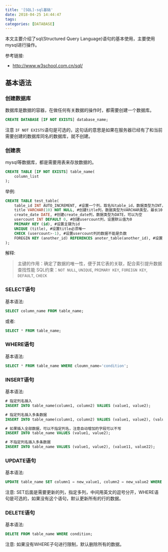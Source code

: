 ```yaml
---
title: '[SQL]-sql基础'
date: 2018-04-25 14:44:47
tags:
categories: [DATABASE]
---
```


本文主要介绍了sql(Structured Query Language)语句的基本使用，主要使用mysql进行操作。

<!--more-->

参考链接:

* http://www.w3school.com.cn/sql/

## 基本语法

### 创建数据库

数据库是数据的容器，在做任何有关数据的操作时，都需要创建一个数据库。

```sql
CREATE DATABASE [IF NOT EXISTS] database_name;
```

注意 `IF NOT EXISTS`语句是可选的，这句话的意思是如果在服务器已经有了和当前需要创建的数据库同名的数据库，就不创建。

### 创建表

mysql等数据库，都是需要用表来存放数据的。

```sql
CREATE TABLE [IF NOT EXISTS] table_name(
    column_list
);
```

举例:

```sql
CREATE TABLE test_table(
    table_id INT AUTO_INCREMENT, #设置一个列，取名叫table_id，数据类型为INT，并且是自动增长的
    title VARCHAR(10) NOT NULL, #创建title列，数据类型为VARCHAR类型，最长10，并且不为空
    create_date DATE, #创建create_date列，数据类型为DATE，可以为空
    usercount INT DEFAULT 0, #创建usercount列，设置默认值为0
    PRIMARY KEY (id), #设置主键为id
    UNIQUE (title), #设置title必须唯一
    CHECK (usercount>-1), #设置usercount列的数据不能是负数
    FOREGIN KEY (another_id) REFERENCES anoter_table(another_id), #设置another_id列，并且与anoter_table表的another_id关联
);
```

解释:
> 主键的作用：确定了数据的唯一性，便于其它表的关联，配合索引提升数据查找性能
> SQL约束：`NOT NULL`, `UNIQUE`, `PRIMARY KEY`, `FOREIGN KEY`, `DEFAULT`, `CHECK`

### SELECT语句

基本语法:

``` sql
SELECT column_name FROM table_name;
```

或者:

```sql
SELECT * FROM table_name;
```
### WHERE语句

基本语法:

```sql
SELECT * FROM table_name WHERE cloumn_name='condition';
```

### INSERT语句

基本语法:

```sql
# 指定列名插入
INSERT INTO table_name(column1, column2) VALUES (value1, value2);

# 指定列名插入多条数据
INSERT INTO table_name(column1, column2) VALUES (value1, value2), (value11, value22);

# 如果插入全部数据，可以不指定列名，注意自动增加的字段可以不写
INSERT INTO table_name VALUES (value1, value2);

# 不指定列名插入多条数据
INSERT INTO table_name VALUES (value1, value2), (value11, value22);
```

### UPDATE语句

基本语法:

```sql
UPDATE table_name SET column1 = new_value1, column2 = new_value2 WHERE condition;
```

注意: SET后面是需要更新的列，指定多列，中间用英文的逗号分开，WHERE语句是可选的，如果没有这个语句，默认更新所有的行的数据。

### DELETE语句

基本语法:

```sql
DELETE FROM table_name WHERE condition;
```

注意: 如果没有WHERE子句进行限制，默认删除所有的数据。
